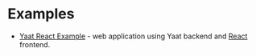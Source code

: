 # Examples

- [Yaat React Example](https://github.com/yaat-project/yaat-react-example) - web application using Yaat backend and [React](http://reactjs.org/) frontend.
